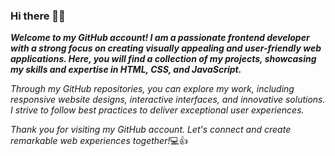 ### Hi there 👋:smile:

***Welcome to my GitHub account! I am a passionate frontend developer with a strong focus on creating visually appealing and user-friendly web applications. Here, you will find a collection of my projects, showcasing my skills and expertise in HTML, CSS, and JavaScript.***

_Through my GitHub repositories, you can explore my work, including responsive website designs, interactive interfaces, and innovative solutions. I strive to follow best practices to deliver exceptional user experiences._

_Thank you for visiting my GitHub account. Let's connect and create remarkable web experiences together!_:computer::thumbsup:

<!--
**Heka9/Heka9** is a ✨ _special_ ✨ repository because its `README.md` (this file) appears on your GitHub profile.

Here are some ideas to get you started:

- 🔭 I’m currently working on ...
- 🌱 I’m currently learning ...
- 👯 I’m looking to collaborate on ...
- 🤔 I’m looking for help with ...
- 💬 Ask me about ...
- 📫 How to reach me: ...
- 😄 Pronouns: ...
- ⚡ Fun fact: ...
-->
